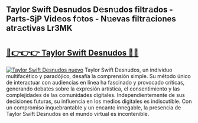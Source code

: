 ## Taylor Swift Desnudos D𝚎sn𝚞dos filtr𝚊dos - Parts-SjP Vid𝚎os f𝚘tos - N𝚞evas filtr𝚊ciones atr𝚊ctivas Lr3MK

# <h2><a href="http://mb605vd.tromn.icu/?c=Taylor+Swift+Desnudos">🔗👉👉👉 Taylor Swift Desnudos 🔗🔗</a></h2>

[![Taylor Swift Desnudos nuevo](https://i.imgur.com/pEAQMta.gif)](http://mb605vd.tromn.icu/?c=Taylor+Swift+Desnudos)
Taylor Swift Desnudos, un individuo multifacético y paradójico, desafía la comprensión simple. Su método único de interactuar con audiencias en línea ha fascinado y provocado críticas, generando debates sobre la expresión artística, el consentimiento y las complejidades de las comunidades digitales. Independientemente de sus decisiones futuras, su influencia en los medios digitales es indiscutible. Con un compromiso inquebrantable y un encanto innegable, la presencia de Taylor Swift Desnudos en el mundo virtual es incontenible.
